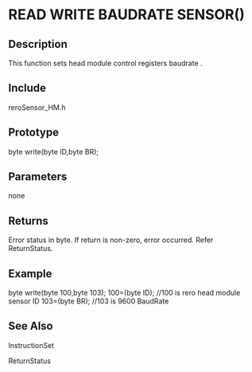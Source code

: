 # READ WRITE BAUDRATE SENSOR() #

## Description ##
This function sets head module control registers baudrate . 

## Include ##
reroSensor_HM.h

## Prototype ##
byte write(byte ID,byte BR);

## Parameters ##
none

## Returns ##
Error status in byte. If return is non-zero, error occurred. Refer ReturnStatus.

## Example ##
byte write(byte 100,byte 103);
100=(byte ID); //100 is rero head module sensor ID
103=(byte BR); //103 is 9600 BaudRate
## See Also ##

InstructionSet

ReturnStatus
